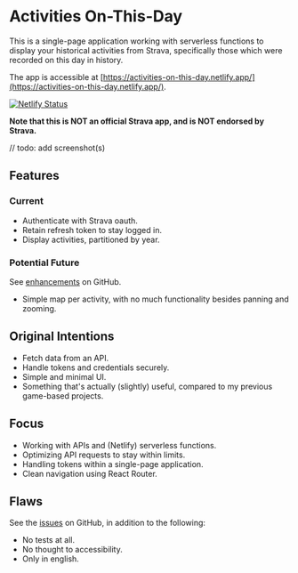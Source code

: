 # Activities On-This-Day

This is a single-page application working with serverless functions to display your historical activities from Strava, specifically those which were recorded on this day in history.

The app is accessible at [https://activities-on-this-day.netlify.app/](https://activities-on-this-day.netlify.app/).

[![Netlify Status](https://api.netlify.com/api/v1/badges/e79fc32d-de94-409e-935d-7403775536bd/deploy-status)](https://app.netlify.com/sites/activities-on-this-day/deploys)

**Note that this is NOT an official Strava app, and is NOT endorsed by Strava.**

// todo: add screenshot(s)

## Features

### Current

- Authenticate with Strava oauth.
- Retain refresh token to stay logged in.
- Display activities, partitioned by year.

### Potential Future

See [enhancements](https://github.com/kr-matthews/activities-on-this-day/issues?q=is%3Aissue+is%3Aopen+label%3Aenhancement) on GitHub.

- Simple map per activity, with no much functionality besides panning and zooming.

## Original Intentions

- Fetch data from an API.
- Handle tokens and credentials securely.
- Simple and minimal UI.
- Something that's actually (slightly) useful, compared to my previous game-based projects.

## Focus

- Working with APIs and (Netlify) serverless functions.
- Optimizing API requests to stay within limits.
- Handling tokens within a single-page application.
- Clean navigation using React Router.

## Flaws

See the [issues](https://github.com/kr-matthews/activities-on-this-day/issues) on GitHub, in addition to the following:

- No tests at all.
- No thought to accessibility.
- Only in english.
